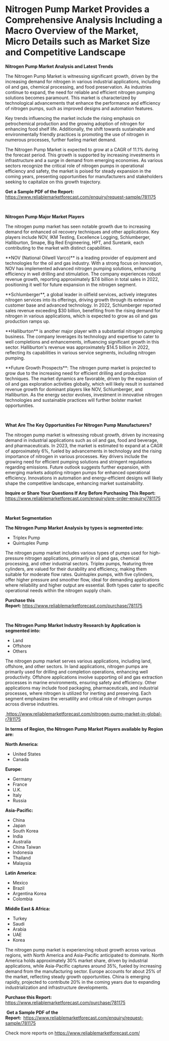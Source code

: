<p><h1>Nitrogen Pump Market Provides a Comprehensive Analysis Including a Macro Overview of the Market, Micro Details such as Market Size and Competitive Landscape</h1></p><p><strong>Nitrogen Pump Market Analysis and Latest Trends</strong></p>
<p><p>The Nitrogen Pump Market is witnessing significant growth, driven by the increasing demand for nitrogen in various industrial applications, including oil and gas, chemical processing, and food preservation. As industries continue to expand, the need for reliable and efficient nitrogen pumping solutions becomes paramount. This market is characterized by technological advancements that enhance the performance and efficiency of nitrogen pumps, such as improved designs and automation features.</p><p>Key trends influencing the market include the rising emphasis on petrochemical production and the growing adoption of nitrogen for enhancing food shelf life. Additionally, the shift towards sustainable and environmentally friendly practices is promoting the use of nitrogen in numerous processes, further fueling market demand. </p><p>The Nitrogen Pump Market is expected to grow at a CAGR of 11.1% during the forecast period. This growth is supported by increasing investments in infrastructure and a surge in demand from emerging economies. As various sectors recognize the critical role of nitrogen pumps in operational efficiency and safety, the market is poised for steady expansion in the coming years, presenting opportunities for manufacturers and stakeholders seeking to capitalize on this growth trajectory.</p></p>
<p><strong>Get a Sample PDF of the Report:&nbsp;</strong> <a href="https://www.reliablemarketforecast.com/enquiry/request-sample/781175?utm_campaign=2866&utm_medium=2&utm_source=Github&utm_content=ia&utm_term=10042025&utm_id=nitrogen-pump">https://www.reliablemarketforecast.com/enquiry/request-sample/781175</a></p>
<p>&nbsp;</p>
<p><strong>Nitrogen Pump Major Market Players</strong></p>
<p><p>The nitrogen pump market has seen notable growth due to increasing demand for enhanced oil recovery techniques and other applications. Key players include NOV, IKM Testing, Excellence Logging, Schlumberger, Halliburton, Smape, Big Red Engineering, HPT, and Suretank, each contributing to the market with distinct capabilities.</p><p>**NOV (National Oilwell Varco)** is a leading provider of equipment and technologies for the oil and gas industry. With a strong focus on innovation, NOV has implemented advanced nitrogen pumping solutions, enhancing efficiency in well drilling and stimulation. The company experiences robust revenue growth, reporting approximately $7.6 billion in total sales in 2022, positioning it well for future expansion in the nitrogen segment.</p><p>**Schlumberger**, a global leader in oilfield services, actively integrates nitrogen services into its offerings, driving growth through its extensive customer base and advanced technology. In 2022, Schlumberger reported sales revenue exceeding $30 billion, benefiting from the rising demand for nitrogen in various applications, which is expected to grow as oil and gas production ramps up.</p><p>**Halliburton** is another major player with a substantial nitrogen pumping business. The company leverages its technology and expertise to cater to well completions and enhancements, influencing significant growth in this sector. Halliburton's revenue was approximately $14.5 billion in 2022, reflecting its capabilities in various service segments, including nitrogen pumping.</p><p>**Future Growth Prospects**: The nitrogen pump market is projected to grow due to the increasing need for efficient drilling and production techniques. The market dynamics are favorable, driven by the expansion of oil and gas exploration activities globally, which will likely result in sustained revenue growth for dominant players like NOV, Schlumberger, and Halliburton. As the energy sector evolves, investment in innovative nitrogen technologies and sustainable practices will further bolster market opportunities.</p></p>
<p>&nbsp;</p>
<p><strong>What Are The Key Opportunities For Nitrogen Pump Manufacturers?</strong></p>
<p><p>The nitrogen pump market is witnessing robust growth, driven by increasing demand in industrial applications such as oil and gas, food and beverage, and pharmaceuticals. In 2023, the market is estimated to expand at a CAGR of approximately 6%, fueled by advancements in technology and the rising importance of nitrogen in various processes. Key drivers include the growing need for efficient pumping solutions and stringent regulations regarding emissions. Future outlook suggests further expansion, with emerging markets adopting nitrogen pumps for enhanced operational efficiency. Innovations in automation and energy-efficient designs will likely shape the competitive landscape, enhancing market sustainability.</p></p>
<p><strong>Inquire or Share Your Questions If Any Before Purchasing This Report:</strong> <a href="https://www.reliablemarketforecast.com/enquiry/pre-order-enquiry/781175?utm_campaign=2866&utm_medium=2&utm_source=Github&utm_content=ia&utm_term=10042025&utm_id=nitrogen-pump">https://www.reliablemarketforecast.com/enquiry/pre-order-enquiry/781175</a></p>
<p>&nbsp;</p>
<p><strong>Market Segmentation</strong></p>
<p><strong>The Nitrogen Pump Market Analysis by types is segmented into:</strong></p>
<p><ul><li>Triplex Pump</li><li>Quintuplex Pump</li></ul></p>
<p><p>The nitrogen pump market includes various types of pumps used for high-pressure nitrogen applications, primarily in oil and gas, chemical processing, and other industrial sectors. Triplex pumps, featuring three cylinders, are valued for their durability and efficiency, making them suitable for moderate flow rates. Quintuplex pumps, with five cylinders, offer higher pressure and smoother flow, ideal for demanding applications where reliability and higher output are essential. Both types cater to specific operational needs within the nitrogen supply chain.</p></p>
<p><strong>Purchase this Report:&nbsp;</strong><a href="https://www.reliablemarketforecast.com/purchase/781175?utm_campaign=2866&utm_medium=2&utm_source=Github&utm_content=ia&utm_term=10042025&utm_id=nitrogen-pump">https://www.reliablemarketforecast.com/purchase/781175</a></p>
<p>&nbsp;</p>
<p><strong>The Nitrogen Pump Market Industry Research by Application is segmented into:</strong></p>
<p><ul><li>Land</li><li>Offshore</li><li>Others</li></ul></p>
<p><p>The nitrogen pump market serves various applications, including land, offshore, and other sectors. In land applications, nitrogen pumps are primarily used for drilling and completion operations, enhancing well productivity. Offshore applications involve supporting oil and gas extraction processes in marine environments, ensuring safety and efficiency. Other applications may include food packaging, pharmaceuticals, and industrial processes, where nitrogen is utilized for inerting and preserving. Each segment emphasizes the versatility and critical role of nitrogen pumps across diverse industries.</p></p>
<p><a href="https://www.reliablemarketforecast.com/nitrogen-pump-market-in-global-r781175?utm_campaign=2866&utm_medium=2&utm_source=Github&utm_content=ia&utm_term=10042025&utm_id=nitrogen-pump">&nbsp;https://www.reliablemarketforecast.com/nitrogen-pump-market-in-global-r781175</a></p>
<p><strong>In terms of Region, the Nitrogen Pump Market Players available by Region are:</strong></p>
<p>
    <p> <strong> North America: </strong>
        <ul>
            <li>United States</li>
            <li>Canada</li>
        </ul>
        </p> 
    <p> <strong> Europe: </strong>
        <ul>
            <li>Germany</li>
            <li>France</li>
            <li>U.K.</li>
            <li>Italy</li>
            <li>Russia</li>
        </ul>
        </p> 
    <p> <strong> Asia-Pacific: </strong>
        <ul>
            <li>China</li>
            <li>Japan</li>
            <li>South Korea</li>
            <li>India</li>
            <li>Australia</li>
            <li>China Taiwan</li>
            <li>Indonesia</li>
            <li>Thailand</li>
            <li>Malaysia</li>
        </ul>
        </p> 
    <p> <strong> Latin America: </strong>
        <ul>
            <li>Mexico</li>
            <li>Brazil</li>
            <li>Argentina Korea</li>
            <li>Colombia</li>
        </ul>
        </p> 
    <p> <strong> Middle East & Africa: </strong>
        <ul>
            <li>Turkey</li>
            <li>Saudi</li>
            <li>Arabia</li>
            <li>UAE</li>
            <li>Korea</li>
        </ul>
    </p>
    </p>
<p><p>The nitrogen pump market is experiencing robust growth across various regions, with North America and Asia-Pacific anticipated to dominate. North America holds approximately 30% market share, driven by industrial applications, while Asia-Pacific captures around 35%, fueled by increasing demand from the manufacturing sector. Europe accounts for about 25% of the market, reflecting steady growth opportunities. China is emerging rapidly, projected to contribute 20% in the coming years due to expanding industrialization and infrastructure developments.</p></p>
<p><strong>Purchase this Report: </strong><a href="https://www.reliablemarketforecast.com/purchase/781175?utm_campaign=2866&utm_medium=2&utm_source=Github&utm_content=ia&utm_term=10042025&utm_id=nitrogen-pump">https://www.reliablemarketforecast.com/purchase/781175</a></p>
<p>&nbsp;<strong>Get a Sample PDF of the Report:&nbsp;&nbsp;</strong><a href="https://www.reliablemarketforecast.com/enquiry/request-sample/781175?utm_campaign=2866&utm_medium=2&utm_source=Github&utm_content=ia&utm_term=10042025&utm_id=nitrogen-pump">https://www.reliablemarketforecast.com/enquiry/request-sample/781175</a></p>
<p><strong></strong></p>
<p>Check more reports on <a href="https://www.reliablemarketforecast.com/?utm_campaign=2866&utm_medium=2&utm_source=Github&utm_content=ia&utm_term=10042025&utm_id=nitrogen-pump">https://www.reliablemarketforecast.com/</a></p>